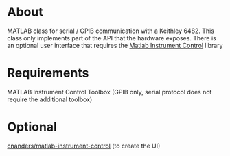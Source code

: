# About

MATLAB class for serial / GPIB communication with a Keithley 6482.  This class only implements part of the API that the hardware exposes. There is an optional user interface that requires the [Matlab Instrument Control](https://github.com/cnanders/matlab-instrument-control) library

# Requirements

MATLAB Instrument Control Toolbox (GPIB only, serial protocol does not require the additional toolbox)

# Optional

[cnanders/matlab-instrument-control](https://github.com/cnanders/matlab-instrument-control) (to create the UI)
